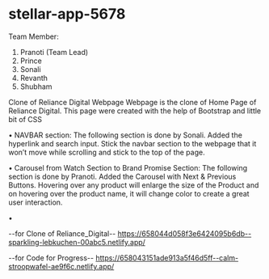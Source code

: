 # stellar-app-5678

Team Member:
1. Pranoti (Team Lead)
2. Prince
3. Sonali
4. Revanth
5. Shubham

Clone of Reliance Digital Webpage
Webpage is the clone of Home Page of Reliance Digital.
This page were created with the help of Bootstrap and little bit of CSS

•	NAVBAR section:
The following section is done by Sonali.
Added the hyperlink and search input.
Stick the navbar section to the webpage that it won’t move while scrolling and stick to the top of the page.

•	Carousel from Watch Section to Brand Promise Section: 
The following section is done by Pranoti.
Added the Carousel with Next & Previous Buttons.
Hovering over any product will enlarge the size of the Product and on hovering over the product name, it will change color to create a great user interaction.

•	





--for Clone of Reliance_Digital--
https://658044d058f3e6424095b6db--sparkling-lebkuchen-00abc5.netlify.app/

--for Code for Progress--
https://658043151ade913a5f46d5ff--calm-stroopwafel-ae9f6c.netlify.app/
